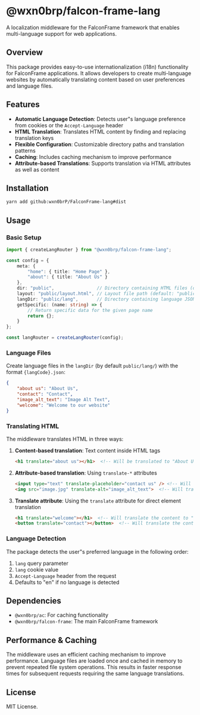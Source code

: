 # @wxn0brp/falcon-frame-lang

A localization middleware for the FalconFrame framework that enables multi-language support for web applications.

## Overview

This package provides easy-to-use internationalization (i18n) functionality for FalconFrame applications. It allows developers to create multi-language websites by automatically translating content based on user preferences and language files.

## Features

- **Automatic Language Detection**: Detects user"s language preference from cookies or the `Accept-Language` header
- **HTML Translation**: Translates HTML content by finding and replacing translation keys
- **Flexible Configuration**: Customizable directory paths and translation patterns
- **Caching**: Includes caching mechanism to improve performance
- **Attribute-based Translations**: Supports translation via HTML attributes as well as content

## Installation

```bash
yarn add github:wxn0brP/FalconFrame-lang#dist
```

## Usage

### Basic Setup

```typescript
import { createLangRouter } from "@wxn0brp/falcon-frame-lang";

const config = {
    meta: {
        "home": { title: "Home Page" },
        "about": { title: "About Us" }
    },
    dir: "public",                // Directory containing HTML files (default: "public")
    layout: "public/layout.html", // Layout file path (default: "public/layout.html")
    langDir: "public/lang",       // Directory containing language JSON files (default: "public/lang")
    getSpecific: (name: string) => {
        // Return specific data for the given page name
        return {};
    }
};

const langRouter = createLangRouter(config);
```

### Language Files

Create language files in the `langDir` (by default `public/lang/`) with the format `{langCode}.json`:

```json
{
    "about us": "About Us",
    "contact": "Contact",
    "image_alt_text": "Image Alt Text",
    "welcome": "Welcome to our website"
}
```

### Translating HTML

The middleware translates HTML in three ways:

1. **Content-based translation**: Text content inside HTML tags
   ```html
   <h1 translate="about us"></h1>  <!-- Will be translated to "About Us" -->
   ```

2. **Attribute-based translation**: Using `translate-*` attributes
   ```html
   <input type="text" translate-placeholder="contact us" /> <!-- Will add translated placeholder attribute -->
   <img src="image.jpg" translate-alt="image_alt_text">  <!-- Will translate the alt attribute -->
   ```

3. **Translate attribute**: Using the `translate` attribute for direct element translation
   ```html
   <h1 translate="welcome"></h1>  <!-- Will translate the content to "Welcome to our website" -->
   <button translate="contact"></button>  <!-- Will translate the content to "Contact" -->
   ```

### Language Detection

The package detects the user"s preferred language in the following order:
1. `lang` query parameter
2. `lang` cookie value
3. `Accept-Language` header from the request
4. Defaults to "en" if no language is detected

## Dependencies

- `@wxn0brp/ac`: For caching functionality
- `@wxn0brp/falcon-frame`: The main FalconFrame framework

## Performance & Caching

The middleware uses an efficient caching mechanism to improve performance. Language files are loaded once and cached in memory to prevent repeated file system operations. This results in faster response times for subsequent requests requiring the same language translations.

## License

MIT License.